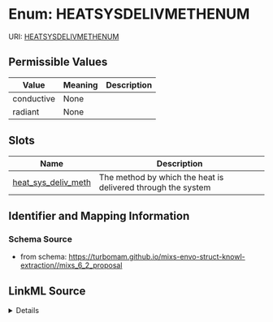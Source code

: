 # Enum: HEATSYSDELIVMETHENUM



URI: [HEATSYSDELIVMETHENUM](HEATSYSDELIVMETHENUM)

## Permissible Values

| Value | Meaning | Description |
| --- | --- | --- |
| conductive | None |  |
| radiant | None |  |




## Slots

| Name | Description |
| ---  | --- |
| [heat_sys_deliv_meth](heat_sys_deliv_meth.md) | The method by which the heat is delivered through the system |






## Identifier and Mapping Information







### Schema Source


* from schema: https://turbomam.github.io/mixs-envo-struct-knowl-extraction//mixs_6_2_proposal




## LinkML Source

<details>
```yaml
name: HEAT_SYS_DELIV_METH_ENUM
from_schema: https://turbomam.github.io/mixs-envo-struct-knowl-extraction//mixs_6_2_proposal
rank: 1000
permissible_values:
  conductive:
    text: conductive
  radiant:
    text: radiant

```
</details>
